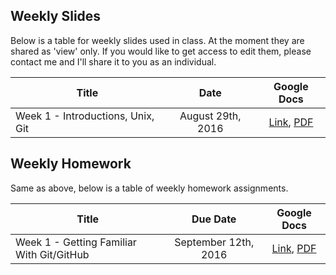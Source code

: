 ## Weekly Slides
Below is a table for weekly slides used in class. At the moment they are shared as 'view' only. If you would like to get access to edit them, please contact me and I'll share it to you as an individual.

| Title | Date | Google Docs|
|-------|:------:|:------------------:|
| Week 1 - Introductions, Unix, Git | August 29th, 2016 | [Link](https://docs.google.com/presentation/d/1dQ0ybV-1JqYR6VN2RCKqq2qod4idViBIGeDOsrbAPtc/edit?usp=sharing), [PDF](https://github.com/rpetit3-education/ibs796-python/raw/master/resources/slides/week01-introductions-unix-git.pdf)

## Weekly Homework
Same as above, below is a table of weekly homework assignments. 

| Title | Due Date | Google Docs|
|-------|:------:|:------------------:|
| Week 1 - Getting Familiar With Git/GitHub | September 12th, 2016 | [Link](https://docs.google.com/document/d/1cPkJeXnqxgGOiTjpdeBCdffrJNN3A9An0ro2I0RvB0A/edit?usp=sharing), [PDF](https://github.com/rpetit3-education/ibs796-python/raw/master/resources/homework/week01-getting-familiar-with-git.pdf)|


